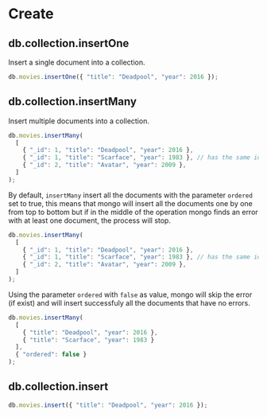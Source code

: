 # Create

## db.collection.insertOne

Insert a single document into a collection.

```javascript
db.movies.insertOne({ "title": "Deadpool", "year": 2016 });
```

## db.collection.insertMany

Insert multiple documents into a collection.

``` javascript
db.movies.insertMany(
  [
    { "_id": 1, "title": "Deadpool", "year": 2016 }, 
    { "_id": 1, "title": "Scarface", "year": 1983 }, // has the same id that Deadpool
    { "_id": 2, "title": "Avatar", "year": 2009 },
  ]
);
```

By default, `insertMany` insert all the documents with the parameter `ordered` set to true,
this means that mongo will insert all the documents one by one from top to bottom but
if in the middle of the operation mongo finds an error with at least one document, the process will stop.

```javascript
db.movies.insertMany(
  [
    { "_id": 1, "title": "Deadpool", "year": 2016 }, 
    { "_id": 1, "title": "Scarface", "year": 1983 }, // has the same id that Deadpool
    { "_id": 2, "title": "Avatar", "year": 2009 },
  ]
);
```

Using the parameter `ordered` with `false` as value, mongo will skip the error (if exist) and
will insert successfuly all the documents that have no errors.


```javascript
db.movies.insertMany(
  [
    { "title": "Deadpool", "year": 2016 }, 
    { "title": "Scarface", "year": 1983 }
  ],
  { "ordered": false }
);
```

## db.collection.insert

```javascript
db.movies.insert({ "title": "Deadpool", "year": 2016 });
```